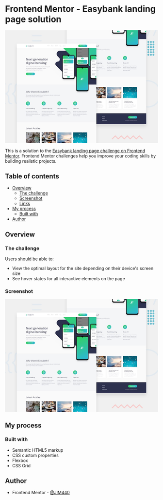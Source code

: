 # Frontend Mentor - Easybank landing page solution

![Design preview for the Easybank landing page coding challenge](./design/desktop-preview.jpg)

This is a solution to the [Easybank landing page challenge on Frontend Mentor](https://www.frontendmentor.io/challenges/easybank-landing-page-WaUhkoDN). Frontend Mentor challenges help you improve your coding skills by building realistic projects. 

## Table of contents

- [Overview](#overview)
  - [The challenge](#the-challenge)
  - [Screenshot](#screenshot)
  - [Links](#links)
- [My process](#my-process)
  - [Built with](#built-with)
- [Author](#author)


## Overview

### The challenge

Users should be able to:

- View the optimal layout for the site depending on their device's screen size
- See hover states for all interactive elements on the page

### Screenshot

![Design preview for the Easybank landing page coding challenge](./design/desktop-preview.jpg)

## My process

### Built with

- Semantic HTML5 markup
- CSS custom properties
- Flexbox
- CSS Grid

## Author

- Frontend Mentor - [@JIM440](https://www.frontendmentor.io/profile/JIM440)
